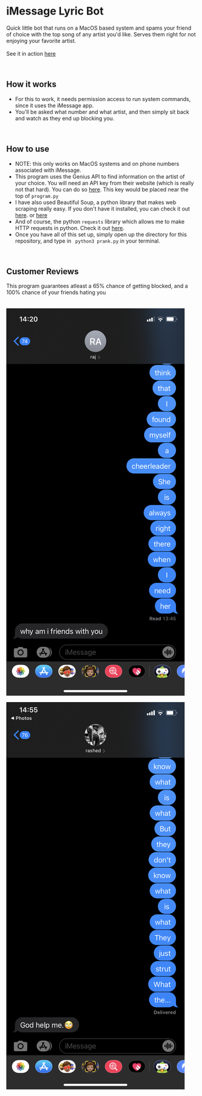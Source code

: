 # iMessage Lyric Bot

Quick little bot that runs on a MacOS based system and spams your friend of choice with the top song of any artist you'd like. Serves them right for not enjoying your favorite artist.
<br><br>See it in action [here]()

<br>

## How it works

- For this to work, it needs permission access to run system commands, since it uses the iMessage app.
- You'll be asked what number and what artist, and then simply sit back and watch as they end up blocking you.

<br>

## How to use

- NOTE: this only works on MacOS systems and on phone numbers associated with iMessage.
- This program uses the Genius API to find information on the artist of your choice. You will need an API key from their website (which is really not that hard). You can do so [here](https://docs.genius.com/#/getting-started-h1). This key would be placed near the top of ```program.py```
- I have also used Beautiful Soup, a python library that makes web scraping really easy. If you don't have it installed, you can check it out [here](https://pypi.org/project/beautifulsoup4/). or [here](https://youtu.be/UONcDycg-j8)
- And of course, the python ```requests``` library which allows me to make HTTP requests in python. Check it out [here](https://pypi.org/project/requests/).
- Once you have all of this set up, simply open up the directory for this repository, and type in ``` python3 prank.py``` in your terminal.

<br>

## Customer Reviews
This program guarantees atleast a 65% chance of getting blocked, and a 100% chance of your friends hating you
<br>
<br>
<br>
![screenshot of my friends hating me pt. 1](https://github.com/shashanklal01/iMessage-Lyric-Bot/blob/main/a.PNG)

![screenshot of my friends hating me pt. 2](https://github.com/shashanklal01/iMessage-Lyric-Bot/blob/main/IMG_5716.PNG)
